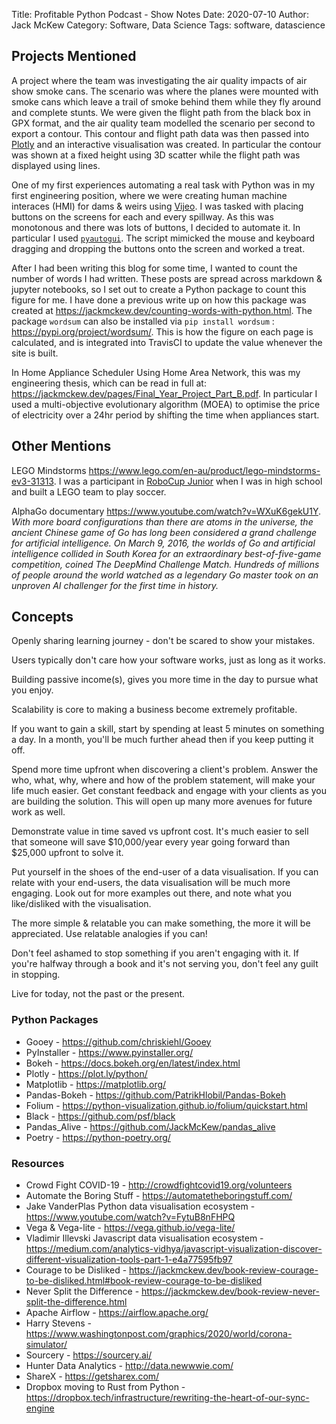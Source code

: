 Title: Profitable Python Podcast - Show Notes
Date: 2020-07-10
Author: Jack McKew
Category: Software, Data Science
Tags: software, datascience

## Projects Mentioned

A project where the team was investigating the air quality impacts of air show smoke cans. The scenario was where the planes were mounted with smoke cans which leave a trail of smoke behind them while they fly around and complete stunts. We were given the flight path from the black box in GPX format, and the air quality team modelled the scenario per second to export a contour. This contour and flight path data was then passed into [Plotly](https://plotly.com/) and an interactive visualisation was created. In particular the contour was shown at a fixed height using 3D scatter while the flight path was displayed using lines.

One of my first experiences automating a real task with Python was in my first engineering position, where we were creating human machine interaces (HMI) for dams & weirs using [Vijeo](https://www.se.com/ww/en/product-range/1054-vijeo-designer/). I was tasked with placing buttons on the screens for each and every spillway. As this was monotonous and there was lots of buttons, I decided to automate it. In particular I used [`pyautogui`](https://pyautogui.readthedocs.io/en/latest/). The script mimicked the mouse and keyboard dragging and dropping the buttons onto the screen and worked a treat.

After I had been writing this blog for some time, I wanted to count the number of words I had written. These posts are spread across markdown & jupyter notebooks, so I set out to create a Python package to count this figure for me. I have done a previous write up on how this package was created at <https://jackmckew.dev/counting-words-with-python.html>. The package `wordsum` can also be installed via `pip install wordsum` : <https://pypi.org/project/wordsum/>. This is how the figure on each page is calculated, and is integrated into TravisCI to update the value whenever the site is built.

In Home Appliance Scheduler Using Home Area Network, this was my engineering thesis, which can be read in full at: <https://jackmckew.dev/pages/Final_Year_Project_Part_B.pdf>. In particular I used a multi-objective evolutionary algorithm (MOEA) to optimise the price of electricity over a 24hr period by shifting the time when appliances start.

## Other Mentions

LEGO Mindstorms <https://www.lego.com/en-au/product/lego-mindstorms-ev3-31313>. I was a participant in [RoboCup Junior](https://www.robocupjunior.org.au/) when I was in high school and built a LEGO team to play soccer.

AlphaGo documentary <https://www.youtube.com/watch?v=WXuK6gekU1Y>. *With more board configurations than there are atoms in the universe, the ancient Chinese game of Go has long been considered a grand challenge for artificial intelligence. On March 9, 2016, the worlds of Go and artificial intelligence collided in South Korea for an extraordinary best-of-five-game competition, coined The DeepMind Challenge Match. Hundreds of millions of people around the world watched as a legendary Go master took on an unproven AI challenger for the first time in history.*

## Concepts

Openly sharing learning journey - don't be scared to show your mistakes.

Users typically don't care how your software works, just as long as it works.

Building passive income(s), gives you more time in the day to pursue what you enjoy.

Scalability is core to making a business become extremely profitable.

If you want to gain a skill, start by spending at least 5 minutes on something a day. In a month, you'll be much further ahead then if you keep putting it off.

Spend more time upfront when discovering a client's problem. Answer the who, what, why, where and how of the problem statement, will make your life much easier. Get constant feedback and engage with your clients as you are building the solution. This will open up many more avenues for future work as well.

Demonstrate value in time saved vs upfront cost. It's much easier to sell that someone will save $10,000/year every year going forward than $25,000 upfront to solve it.

Put yourself in the shoes of the end-user of a data visualisation. If you can relate with your end-users, the data visualisation will be much more engaging. Look out for more examples out there, and note what you like/disliked with the visualisation.

The more simple & relatable you can make something, the more it will be appreciated. Use relatable analogies if you can!

Don't feel ashamed to stop something if you aren't engaging with it. If you're halfway through a book and it's not serving you, don't feel any guilt in stopping.

Live for today, not the past or the present.

### Python Packages

- Gooey - <https://github.com/chriskiehl/Gooey>
- PyInstaller - <https://www.pyinstaller.org/>
- Bokeh - <https://docs.bokeh.org/en/latest/index.html>
- Plotly - <https://plot.ly/python/>
- Matplotlib - <https://matplotlib.org/>
- Pandas-Bokeh - <https://github.com/PatrikHlobil/Pandas-Bokeh>
- Folium - <https://python-visualization.github.io/folium/quickstart.html>
- Black - <https://github.com/psf/black>
- Pandas_Alive - <https://github.com/JackMcKew/pandas_alive>
- Poetry - <https://python-poetry.org/>

### Resources

- Crowd Fight COVID-19 - <http://crowdfightcovid19.org/volunteers>
- Automate the Boring Stuff - <https://automatetheboringstuff.com/>
- Jake VanderPlas Python data visualisation ecosystem - <https://www.youtube.com/watch?v=FytuB8nFHPQ>
- Vega & Vega-lite - <https://vega.github.io/vega-lite/>
- Vladimir Illevski Javascript data visualisation ecosystem - <https://medium.com/analytics-vidhya/javascript-visualization-discover-different-visualization-tools-part-1-e4a77595fb97>
- Courage to be Disliked - <https://jackmckew.dev/book-review-courage-to-be-disliked.html#book-review-courage-to-be-disliked>
- Never Split the Difference - <https://jackmckew.dev/book-review-never-split-the-difference.html>
- Apache Airflow - <https://airflow.apache.org/>
- Harry Stevens - <https://www.washingtonpost.com/graphics/2020/world/corona-simulator/>
- Sourcery - <https://sourcery.ai/>
- Hunter Data Analytics - <http://data.newwwie.com/>
- ShareX - <https://getsharex.com/>
- Dropbox moving to Rust from Python - <https://dropbox.tech/infrastructure/rewriting-the-heart-of-our-sync-engine>